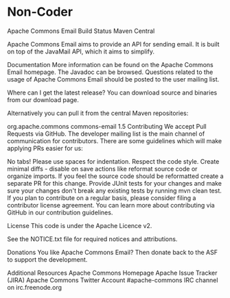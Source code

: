 # Non-Coder

Apache Commons Email
Build Status Maven Central

Apache Commons Email aims to provide an API for sending email. It is built on top of the JavaMail API, which it aims to simplify.

Documentation
More information can be found on the Apache Commons Email homepage. The Javadoc can be browsed. Questions related to the usage of Apache Commons Email should be posted to the user mailing list.

Where can I get the latest release?
You can download source and binaries from our download page.

Alternatively you can pull it from the central Maven repositories:

<dependency>
  <groupId>org.apache.commons</groupId>
  <artifactId>commons-email</artifactId>
  <version>1.5</version>
</dependency>
Contributing
We accept Pull Requests via GitHub. The developer mailing list is the main channel of communication for contributors. There are some guidelines which will make applying PRs easier for us:

No tabs! Please use spaces for indentation.
Respect the code style.
Create minimal diffs - disable on save actions like reformat source code or organize imports. If you feel the source code should be reformatted create a separate PR for this change.
Provide JUnit tests for your changes and make sure your changes don't break any existing tests by running mvn clean test.
If you plan to contribute on a regular basis, please consider filing a contributor license agreement. You can learn more about contributing via GitHub in our contribution guidelines.

License
This code is under the Apache Licence v2.

See the NOTICE.txt file for required notices and attributions.

Donations
You like Apache Commons Email? Then donate back to the ASF to support the development.

Additional Resources
Apache Commons Homepage
Apache Issue Tracker (JIRA)
Apache Commons Twitter Account
#apache-commons IRC channel on irc.freenode.org
